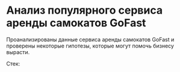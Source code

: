 # Анализ популярного сервиса аренды самокатов GoFast

Проанализированы данные сервиса аренды самокатов GoFast и проверены некоторые гипотезы, которые могут помочь бизнесу вырасти. 

Стек:
